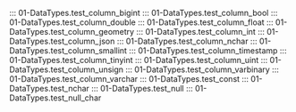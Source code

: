 ::: 01-DataTypes.test_column_bigint
::: 01-DataTypes.test_column_bool
::: 01-DataTypes.test_column_double
::: 01-DataTypes.test_column_float
::: 01-DataTypes.test_column_geometry
::: 01-DataTypes.test_column_int
::: 01-DataTypes.test_column_json
::: 01-DataTypes.test_column_nchar
::: 01-DataTypes.test_column_smallint
::: 01-DataTypes.test_column_timestamp
::: 01-DataTypes.test_column_tinyint
::: 01-DataTypes.test_column_uint
::: 01-DataTypes.test_column_unsign
::: 01-DataTypes.test_column_varbinary
::: 01-DataTypes.test_column_varchar
::: 01-DataTypes.test_const
::: 01-DataTypes.test_nchar
::: 01-DataTypes.test_null
::: 01-DataTypes.test_null_char
